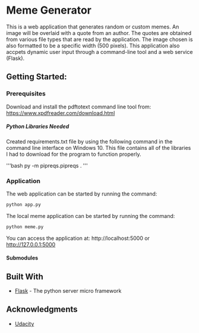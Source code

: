 # Meme Generator

This is a web application that generates random or custom memes. An image will be overlaid with a quote from an author. The quotes are obtained from various file types that are read by the application. The image chosen is also formatted to be a specific width (500 pixels). This application also accpets dynamic user input through a command-line tool and a web service (Flask).

## Getting Started:

### Prerequisites

Download and install the pdftotext command line tool from: https://www.xpdfreader.com/download.html

##### Python Libraries Needed
Created requirements.txt file by using the following command in the command line interface on Windows 10. This file contains all of the libraries I had to download for the program to function properly.

'''bash
py -m  pipreqs.pipreqs .
'''

### Application

The web application can be started by running the command:
```bash
python app.py
```

The local meme application can be started by running the command:
```bash
python meme.py
```

You can access the application at: http://localhost:5000 or http://127.0.0.1:5000

#### Submodules



## Built With

* [Flask](http://flask.pocoo.org/) - The python server micro framework

## Acknowledgments

* [Udacity](https://www.udacity.com/)
